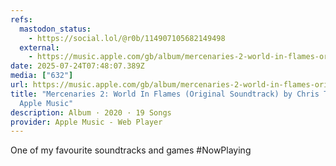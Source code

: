 ```yaml
---
refs:
  mastodon_status:
    - https://social.lol/@r0b/114907105682149498
  external:
    - https://music.apple.com/gb/album/mercenaries-2-world-in-flames-original-soundtrack/1514849515
date: 2025-07-24T07:48:07.389Z
media: ["632"]
url: https://music.apple.com/gb/album/mercenaries-2-world-in-flames-original-soundtrack/1514849515
title: "Mercenaries 2: World In Flames (Original Soundtrack) by Chris Tilton on
  Apple Music"
description: Album · 2020 · 19 Songs
provider: Apple Music - Web Player
---
```


One of my favourite soundtracks and games #NowPlaying
